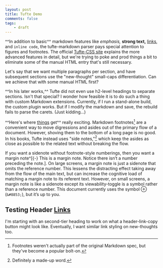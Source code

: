 ```yaml
---
layout: post
title: Tufte Demo
comments: false
tags:
    - draft
---
```


^^In addition to basic^^ markdown features like _emphasis,_ **strong text,** [links](https://example.com), and `inline code`, the tufte-markdown parser pays special attention to figures and footnotes. The official [Tufte-CSS site](https://edwardtufte.github.io/tufte-css/) explains the more advanced features in detail, but we're trying to poke and prod things a bit to eliminate some of the manual HTML entry that's still necessary.

Let's say that we want multiple paragraphs per section, and have subsequent sections use the "new-thought" small-caps differentiation. Can we achieve that with some manual HTML first?

^^In his later works,^^ Tufte did not even use h2-level headings to separate sections. Isn't that special? I wonder how feasible it is to do such a thing with custom Markdown extensions. Currently, if I run a stand-alone build, the custom plugin works. But if I modify the markdown and save, the rebuild fails to parse the carets. (Just kidding...)

^^Here's where [things](https://example.com) get^^ really exciting. Markdown footnotes[^bolt-on] are a convenient way to move digressions and asides out of the primary flow of a document. However, shoving them to the bottom of a long page is no good. In his books, Tufte instead uses "side notes,"[^vocab] which keep the asides as close as possible to the related text without breaking the flow.

[^bolt-on]: Footnotes weren't actually part of the original Markdown spec, but they've become a popular bolt-on.

[^vocab]: Definitely a made-up word.

If you want a sidenote without footnote-style numberings, then you want a margin note^[{-} This is a margin note. Notice there isn’t a number preceding the note.]. On large screens, a margin note is just a sidenote that omits the reference number. This lessens the distracting effect taking away from the flow of the main text, but can increase the cognitive load of matching a margin note to its referent text. However, on small screens, a margin note is like a sidenote except its viewability-toggle is a symbol rather than a reference number. This document currently uses the symbol ⊕ (`&#8853;`), but it’s up to you.

## Testing Header [Links](https://example.com)

I'm starting with an second-tier heading to work on what a header-link-copy button might look like.
Eventually, I want similar link styling on new-thoughts too.
